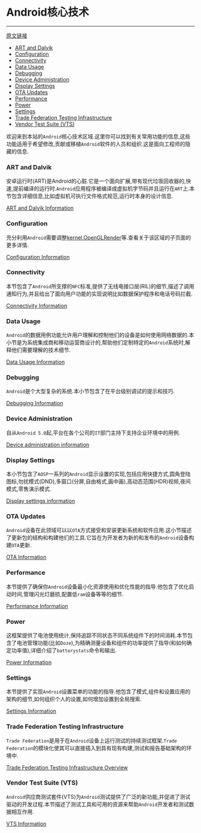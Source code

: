 # Android核心技术
---
[原文链接](https://source.android.com/devices/tech/)

* [ART and Dalvik](#ART-and-Dalvik)
* [Configuration](#Configuration)
* [Connectivity](#Connectivity)
* [Data Usage](#Data-Usage)
* [Debugging](#Debugging)
* [Device Administration](#Device-Administration)
* [Display Settings](#Display-Settings)
* [OTA Updates](#OTA-Updates)
* [Performance](#Performance)
* [Power](#Power)
* [Settings](#Settings)
* [Trade Federation Testing Infrastructure](#Trade-Federation-Testing-Infrastructure)
* [Vendor Test Suite (VTS)](#Vendor-Test-Suite-(VTS))

欢迎来到本站的`Android`核心技术区域.这里你可以找到有关常用功能的信息,这些功能适用于希望修改,贡献或移植`Android`软件的人员和组织.这是面向工程师的隐藏的信息.

### ART and Dalvik

安卓运行时(ART)是Android的心脏.它是一个面向扩展,带有现代垃圾回收器的,快速,提前编译的运行时.`Android`应用程序被编译成虚拟机字节码并且运行在`ART`上.本节包含详细信息,比如虚拟机可执行文件格式规范,运行时本身的设计信息.

[ART and Dalvik Information](https://source.android.com/devices/tech/dalvik/index.html)

### Configuration

充分利用`Android`需要调整[kernel](https://source.android.com/devices/architecture/kernel/config),[OpenGLRender](https://source.android.com/devices/graphics/renderer)等.查看关于该区域的子页面的更多详情.

[Configuration Information](https://source.android.com/devices/tech/config/index.html)

### Connectivity

本节包含了`Android`所支撑的`NFC`标准,提供了无线电接口层(RIL)的细节,描述了调用通知行为,并且给出了面向用户功能的实现说明比如数据保护程序和电话号码拦截.

[Connectivity Information](https://source.android.com/devices/tech/connect/index.html)

### Data Usage

`Android`的数据用例功能允许用户理解和控制他们的设备是如何使用网络数据的.本小节是为系统集成商和移动运营商设计的,帮助他们定制特定的`Android`系统时,解释他们需要理解的技术细节.

[Data Usage Information](https://source.android.com/devices/tech/datausage/index.html)

### Debugging

`Android`是个大型复杂的系统.本小节包含了在平台级别调试的提示和技巧.

[Debugging Information](https://source.android.com/devices/tech/debug/index.html)

### Device Administration

自从`Android 5.0`起,平台在各个公司的`IT`部门主持下支持企业环境中的用例.

[Device administration information](https://source.android.com/devices/tech/admin/index.html)

### Display Settings

本小节包含了`AOSP`一系列的`Android`显示设置的实现,包括应用快捷方式,圆角登陆图标,勿扰模式(DND),多窗口(分屏,自由格式,画中画),高动态范围(HDR)视频,夜间模式,零售演示模式.

[Display settings information](https://source.android.com/devices/tech/display/index.html)

### OTA Updates

`Android`设备在此领域可以以`OTA`方式接受和安装更新系统和软件应用.这小节描述了更新包的结构和构建他们的工具.它旨在为开发者为新的和发布的`Android`设备构建`OTA`更新.

[OTA Information](https://source.android.com/devices/tech/ota/index.html)

### Performance

本节提供了确保你`Android`设备最小化资源使用和优化性能的指导.他包含了优化启动时间,管理闪光灯磨损,配置低`ram`设备等等的细节.

[Performance Information](https://source.android.com/devices/tech/perf/index.html)

### Power

这框架提供了电池使用统计,保持追踪不同状态不同系统组件下的时间消耗.本节包含了电池管理功能(比如`Doze`),为精确测量设备和组件的功率提供了指导(和如何确定功率值),详细介绍了`batterystats`命令和输出.

[Power Information](https://source.android.com/devices/tech/power/index.html)

### Settings

本节提供了实现`Android`设置菜单的功能的指导.他包含了模式,组件和设置应用的架构的细节,如何组织个人的设置,如何增加设置到全局搜索.

[Settings Information](https://source.android.com/devices/tech/settings/index.html)

### Trade Federation Testing Infrastructure

`Trade Federation`是用于在`Android`设备上运行测试的持续测试框架.`Trade Federation`的模块化使其可以直接插入到具有现有构建,测试和报告基础架构的环境中.

[Trade Federation Testing Infrastructure Overview](https://source.android.com/devices/tech/test_infra/tradefed/index.html)

### Vendor Test Suite (VTS)

`Android`供应商测试套件(VTS)为`Android`测试提供了广泛的新功能,并促进了测试驱动的开发过程.本节描述了测试工具和可用的资源来帮助`Android`开发者和测试数据相互作用.

[VTS Information](https://source.android.com/devices/tech/vts/index.html)
